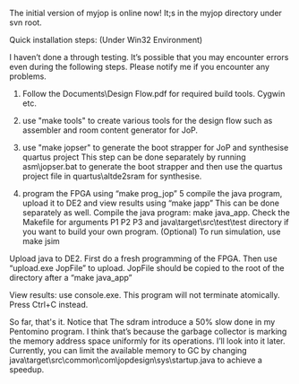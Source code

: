 The initial version of myjop is online now! It;s in the myjop directory under svn root.


Quick installation steps: (Under Win32 Environment)

I haven’t done a through testing. It’s possible that you may encounter errors even during the following steps. Please notify me if you encounter any problems.

1. Follow the Documents\Design Flow.pdf for required build tools. Cygwin etc.

2. use "make tools" to create various tools for the design flow such as assembler and room
content generator for JoP.

3. use "make jopser" to generate the boot strapper for JoP and synthesise quartus project
This step can be done separately by running asm\jopser.bat to generate the boot strapper and then use the quartus project file in quartus\altde2sram for synthesise.

4. program the FPGA using “make prog\_jop”
5 compile the java program, upload it to DE2 and view results using “make japp”
This can be done separately as well.
Compile the java program: make java\_app. Check the Makefile for arguments P1 P2 P3 and java\target\src\test\test directory if you want to build your own program.
(Optional) To run simulation, use make jsim

Upload java to DE2. First do a fresh programming of the FPGA. Then use “upload.exe JopFile” to upload. JopFile should be copied to the root of the directory after a “make java\_app”

View results: use console.exe.  This program will not terminate atomically. Press Ctrl+C instead.



So far, that's it. Notice that The sdram introduce a 50% slow done in my Pentomino program. I think that’s because the garbage collector is marking the memory address space uniformly for its operations. I’ll look into it later. Currently, you can limit the available memory to GC by changing java\target\src\common\com\jopdesign\sys\startup.java to achieve a speedup.



